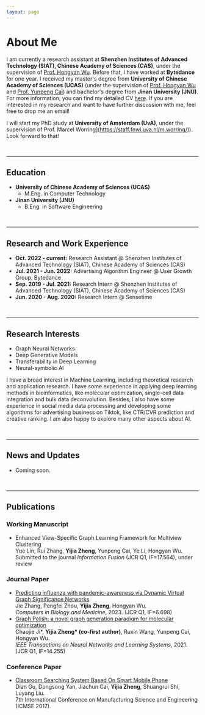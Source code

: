 ```yaml
---
layout: page
---
```


# About Me

I am currently a research assistant at **Shenzhen Institutes of Advanced Technology (SIAT), Chinese Academy of Sciences (CAS)**, under the supervision of [Prof. Hongyan Wu](https://people.ucas.edu.cn/~hywu). Before that, I have worked at **Bytedance** for one year. I received my master's degree from **University of Chinese Academy of Sciences (UCAS)** (under the supervision of [Prof. Hongyan Wu](https://people.ucas.edu.cn/~hywu) and [Prof. Yunpeng Cai](https://scholar.google.com/citations?user=_N0JJiEAAAAJ)) and bachelor's degree from **Jinan University (JNU)**. For more information, you can find my detailed CV [here](https://caihanlin.com/file/CV_Yijia_Zheng.pdf). If you are interested in my research and want to have further discussion with me, feel free to drop me an email! 

I will start my PhD study at **University of Amsterdam (UvA)**, under the supervision of Prof. Marcel Worring](https://staff.fnwi.uva.nl/m.worring/)). Look forward to that!  

<br>

---

## Education

- **University of Chinese Academy of Sciences (UCAS)**
  - M.Eng. in Computer Technology
- **Jinan University (JNU)**
  - B.Eng. in Software Engineering

<br>

---

## Research and Work Experience

- **Oct. 2022 - current:** Research Assistant @ Shenzhen Institutes of Advanced Technology (SIAT), Chinese Academy of Sciences (CAS)
- **Jul. 2021 - Jun. 2022:** Advertising Algorithm Engineer @ User Growth Group, Bytedance
- **Sep. 2019 - Jul. 2021:** Research Intern @ Shenzhen Institutes of Advanced Technology (SIAT), Chinese Academy of Sciences (CAS)
- **Jun. 2020 - Aug. 2020:** Research Intern @ Sensetime

<br>

---

## Research Interests

- Graph Neural Networks
- Deep Generative Models
- Transferability in Deep Learning
- Neural-symbolic AI

I have a broad interest in Machine Learning, including theoretical research and application research. I have some experience in applying deep learning methods in bioinformatics, like molecular optimization, single-cell data integration and bulk data deconvolution. Besides, I also have some experience in social media data processing and developing some algorithms for advertising business on Tiktok, like CTR/CVR prediction and creative ranking. I am also happy to explore many other aspects about AI. 

<br>

---

## News and Updates

- Coming soon.  

<br>

---

## Publications

### Working Manuscript

- Enhanced View-Specific Graph Learning Framework for Multiview Clustering<br>Yue Lin, Rui Zhang, **Yijia Zheng**, Yunpeng Cai, Ye Li, Hongyan Wu. <br>Submitted to the journal *Information Fusion* (JCR Q1, IF=17.564), under review

### Journal Paper

- [Predicting influenza with pandemic-awareness via Dynamic Virtual Graph Significance Networks](https://www.sciencedirect.com/science/article/pii/S001048252300272X)<br>Jie Zhang, Pengfei Zhou, **Yijia Zheng**, Hongyan Wu. <br>*Computers in Biology and Medicine*, 2023. (JCR Q1, IF=6.698)
- [Graph Polish: a novel graph generation paradigm for molecular optimization](https://ieeexplore.ieee.org/abstract/document/9537642/)<br>Chaojie Ji\*, **Yijia Zheng\* (co-first author)**, Ruxin Wang, Yunpeng Cai, Hongyan Wu.<br>*IEEE Transactions on Neural Networks and Learning Systems*, 2021. (JCR Q1, IF=14.255)

### Conference Paper

- [Classroom Searching System Based On Smart Mobile Phone](https://www.atlantis-press.com/proceedings/icmse-17/25874947)<br>Dian Gu, Dongsong Yan, Jiachun Cai, **Yijia Zheng**, Shuangrui Shi, Luyang Liu. <br>7th International Conference on Manufacturing Science and Engineering (ICMSE 2017).




